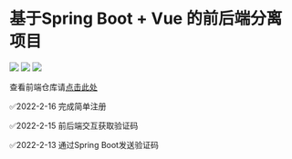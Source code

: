 # 基于Spring Boot + Vue 的前后端分离项目

![](https://img.shields.io/badge/SpringBoot-v2.6.3-579242.svg)
![](https://img.shields.io/badge/Vue-^3.2.23-41B883.svg)
![](https://img.shields.io/badge/ElementPlus-^2.0.1-58AAFF.svg)

查看前端仓库请[点击此处](https://github.com/z1zhang/mailDemo-vue3)

✅2022-2-16 完成简单注册

✅2022-2-15 前后端交互获取验证码

✅2022-2-13 通过Spring Boot发送验证码